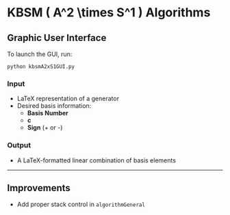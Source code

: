 # KBSM \( A^2 \times S^1 \) Algorithms

## Graphic User Interface

To launch the GUI, run:

```
python kbsmA2xS1GUI.py
```

### Input
- LaTeX representation of a generator
- Desired basis information:
  - **Basis Number**
  - **c**
  - **Sign** (+ or -)

### Output
- A LaTeX-formatted linear combination of basis elements

---

## Improvements
- Add proper stack control in `algorithmGeneral`
